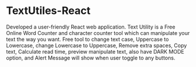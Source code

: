 # TextUtiles-React
 Developed a user-friendly React web application. Text Utility is a Free Online Word Counter and character counter tool which can manipulate your text the way you want. Free tool to change text case,  Uppercase to Lowercase, change Lowercase to Uppercase, Remove extra spaces, Copy text, Calculate read time, preview manipulate text,  also have DARK MODE option, and  Alert Message will show when user toggle to any buttons.
